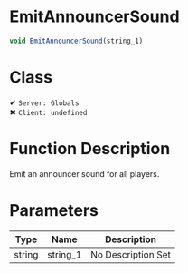 # EmitAnnouncerSound
```js
void EmitAnnouncerSound(string_1)
```
# Class
✔ `Server: Globals`  
✖ `Client: undefined`  

# Function Description
Emit an announcer sound for all players.
# Parameters
Type|Name|Description
--|--|--
string|string_1|No Description Set
